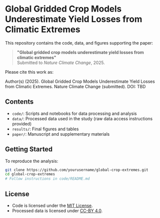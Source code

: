 # Global Gridded Crop Models Underestimate Yield Losses from Climatic Extremes

This repository contains the code, data, and figures supporting the paper:

> **"Global gridded crop models underestimate yield losses from climatic extremes"**  
> Submitted to *Nature Climate Change*, 2025.

Please cite this work as:

Author(s) (2025). Global Gridded Crop Models Underestimate Yield Losses from Climatic Extremes. Nature Climate Change (submitted). DOI: TBD

## Contents

- `code/`: Scripts and notebooks for data processing and analysis
- `data/`: Processed data used in the study (raw data access instructions provided)
- `results/`: Final figures and tables
- `paper/`: Manuscript and supplementary materials

## Getting Started

To reproduce the analysis:
```bash
git clone https://github.com/yourusername/global-crop-extremes.git
cd global-crop-extremes
# Follow instructions in code/README.md
```

## License

- Code is licensed under the [MIT License](LICENSE).
- Processed data is licensed under [CC-BY 4.0](data/LICENSE).

